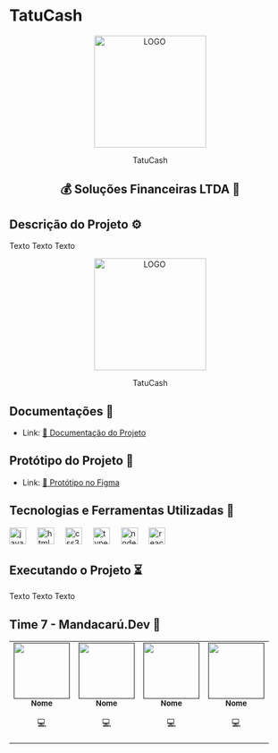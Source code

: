 # TatuCash
<div align="center">
  <img src="https://encrypted-tbn0.gstatic.com/images?q=tbn:ANd9GcSnjfTM5AGFbdwYN0615XVV8DzfeIFOo4j0rw&s" alt="LOGO" width="200"/>
  <p>TatuCash</p>
</div>

<div align="center">
  <h2>💰 Soluções Financeiras LTDA 🦔</h2>
</div>

## Descrição do Projeto ⚙

Texto Texto Texto

<div align="center">
  <img src="https://encrypted-tbn0.gstatic.com/images?q=tbn:ANd9GcSnjfTM5AGFbdwYN0615XVV8DzfeIFOo4j0rw&s" alt="LOGO" width="200"/>
  <p>TatuCash</p>
</div>

## Documentações 📝

- Link: [🔗 Documentação do Projeto](Link)

## Protótipo do Projeto 🎨

- Link: [🔗 Protótipo no Figma](Link)

## Tecnologias e Ferramentas Utilizadas 🔧

<div align="left">
  <img src="https://cdn.jsdelivr.net/gh/devicons/devicon/icons/javascript/javascript-original.svg" height="30" alt="javascript logo"  />
  <img width="12" />
  <img src="https://cdn.jsdelivr.net/gh/devicons/devicon/icons/html5/html5-original.svg" height="30" alt="html5 logo"  />
  <img width="12" />
  <img src="https://cdn.jsdelivr.net/gh/devicons/devicon/icons/css3/css3-original.svg" height="30" alt="css3 logo"  />
  <img width="12" />
  <img src="https://cdn.jsdelivr.net/gh/devicons/devicon/icons/typescript/typescript-original.svg" height="30" alt="typescript logo"  />
  <img width="12" />
  <img src="https://cdn.jsdelivr.net/gh/devicons/devicon/icons/nodejs/nodejs-original.svg" height="30" alt="nodejs logo"  />
  <img width="12" />
  <img src="https://cdn.jsdelivr.net/gh/devicons/devicon/icons/react/react-original.svg" height="30" alt="react logo"  />
  <img width="12" />
</div>

## Executando o Projeto ⏳

Texto Texto Texto

## Time 7 - Mandacarú.Dev 🌵

<table align="center">
<tr>
  <td align="center"><a href=""><img src="foto" width="100px;" alt=""/><br /><sub><b>Nome</b></sub></a><br /><p title="Front-End">💻</p></td>
  <td align="center"><a href=""><img src="foto" width="100px;" alt=""/><br /><sub><b>Nome</b></sub></a><br /><p title="Front-End">💻</p></td>
  <td align="center"><a href=""><img src="foto" width="100px;" alt=""/><br /><sub><b>Nome</b></sub></a><br /><p title="Back-End">💻</p></td>
  <td align="center"><a href=""><img src="foto" width="100px;" alt=""/><br /><sub><b>Nome</b></sub></a><br /><p title="Back-End">💻</p></td>
